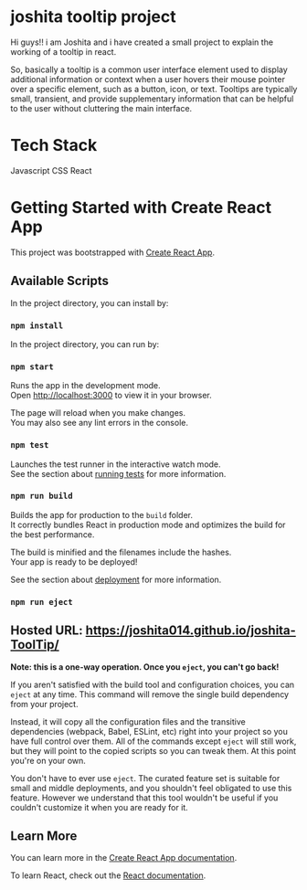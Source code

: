 # joshita tooltip project
Hi guys!!  i am Joshita and i have created a small project to explain the working of a tooltip in react.

So, basically a tooltip is a common user interface element used to display additional information or context when a user hovers their mouse pointer over a specific element, such as a button, icon, or text. Tooltips are typically small, transient, and provide supplementary information that can be helpful to the user without cluttering the main interface.

# Tech Stack
Javascript
CSS
React

# Getting Started with Create React App

This project was bootstrapped with [Create React App](https://github.com/facebook/create-react-app).

## Available Scripts

In the project directory, you can install by:

### `npm install`

In the project directory, you can run by:

### `npm start`

Runs the app in the development mode.\
Open [http://localhost:3000](http://localhost:3000) to view it in your browser.

The page will reload when you make changes.\
You may also see any lint errors in the console.

### `npm test`

Launches the test runner in the interactive watch mode.\
See the section about [running tests](https://facebook.github.io/create-react-app/docs/running-tests) for more information.

### `npm run build`

Builds the app for production to the `build` folder.\
It correctly bundles React in production mode and optimizes the build for the best performance.

The build is minified and the filenames include the hashes.\
Your app is ready to be deployed!

See the section about [deployment](https://facebook.github.io/create-react-app/docs/deployment) for more information.

### `npm run eject`

## Hosted URL: https://joshita014.github.io/joshita-ToolTip/

**Note: this is a one-way operation. Once you `eject`, you can't go back!**

If you aren't satisfied with the build tool and configuration choices, you can `eject` at any time. This command will remove the single build dependency from your project.

Instead, it will copy all the configuration files and the transitive dependencies (webpack, Babel, ESLint, etc) right into your project so you have full control over them. All of the commands except `eject` will still work, but they will point to the copied scripts so you can tweak them. At this point you're on your own.

You don't have to ever use `eject`. The curated feature set is suitable for small and middle deployments, and you shouldn't feel obligated to use this feature. However we understand that this tool wouldn't be useful if you couldn't customize it when you are ready for it.

## Learn More

You can learn more in the [Create React App documentation](https://facebook.github.io/create-react-app/docs/getting-started).

To learn React, check out the [React documentation](https://reactjs.org/).

